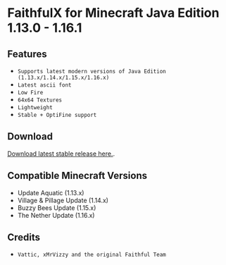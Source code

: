 # FaithfulX for Minecraft Java Edition 1.13.0 - 1.16.1

## Features
+ `Supports latest modern versions of Java Edition (1.13.x/1.14.x/1.15.x/1.16.x)`
+ `Latest ascii font`
+ `Low Fire`
+ `64x64 Textures`
+ `Lightweight`
+ `Stable + OptiFine support`

## Download
[Download latest stable release here.](https://github.com/arm64nerd/FaithfulX/releases/latest).

## Compatible Minecraft Versions
+ Update Aquatic (1.13.x)
+ Village & Pillage Update (1.14.x)
+ Buzzy Bees Update (1.15.x)
+ The Nether Update (1.16.x)

## Credits
+ `Vattic, xMrVizzy and the original Faithful Team`
